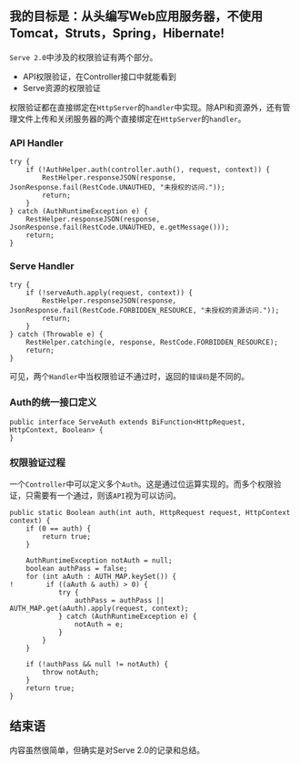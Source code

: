 

我的目标是：__从头编写Web应用服务器，不使用Tomcat，Struts，Spring，Hibernate!__
---

`Serve 2.0`中涉及的权限验证有两个部分。

* API权限验证，在Controller接口中就能看到
* Serve资源的权限验证

权限验证都在直接绑定在`HttpServer`的`handler`中实现。除API和资源外，还有管理文件上传和关闭服务器的两个直接绑定在`HttpServer`的`handler`。

### API Handler

```
try {
    if (!AuthHelper.auth(controller.auth(), request, context)) {
        RestHelper.responseJSON(response, JsonResponse.fail(RestCode.UNAUTHED, "未授权的访问."));
        return;
    }
} catch (AuthRuntimeException e) {
    RestHelper.responseJSON(response, JsonResponse.fail(RestCode.UNAUTHED, e.getMessage()));
    return;
}
```

### Serve Handler

```
try {
    if (!serveAuth.apply(request, context)) {
        RestHelper.responseJSON(response, JsonResponse.fail(RestCode.FORBIDDEN_RESOURCE, "未授权的资源访问."));
        return;
    }
} catch (Throwable e) {
    RestHelper.catching(e, response, RestCode.FORBIDDEN_RESOURCE);
    return;
}
```

可见，两个`Handler`中当权限验证不通过时，返回的`错误码`是不同的。

### Auth的统一接口定义

```
public interface ServeAuth extends BiFunction<HttpRequest, HttpContext, Boolean> {
}
```

### 权限验证过程

一个`Controller`中可以定义多个`Auth`。这是通过位运算实现的。而多个权限验证，只需要有一个通过，则该`API`视为可以访问。

```
public static Boolean auth(int auth, HttpRequest request, HttpContext context) {
    if (0 == auth) {
        return true;
    }

    AuthRuntimeException notAuth = null;
    boolean authPass = false;
    for (int aAuth : AUTH_MAP.keySet()) {
!        if ((aAuth & auth) > 0) {
            try {
                authPass = authPass || AUTH_MAP.get(aAuth).apply(request, context);
            } catch (AuthRuntimeException e) {
                notAuth = e;
            }
        }
    }

    if (!authPass && null != notAuth) {
        throw notAuth;
    }
    return true;
}
```

结束语
---

内容虽然很简单，但确实是对Serve 2.0的记录和总结。